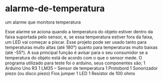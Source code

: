 # alarme-de-temperatura
um alarme que monitora temperatura

Esse alarme se aciona quando a temperatura do objeto estiver dentro da faixa suportada pelo sensor, e, se essa temperatura estiver fora da faixa, um LED vai começar a piscar. Esse projeto pode ser usado tanto para temperaturas muito altas (até 180°) quanto para temperaturas muito baixas (até -55°). A sua principal função é avisar para o seu consumidor se a temperatura do objeto está de acordo com o que o sensor mede.
O programa utilizado para teste foi o arduino, seus componentes são; 
1 Arduino Uno R3
1 LM35 – Sensor de temperatura
1 Protobord
1 Sonorizador piezo (ou disco piezo) 
Fios jumper
1 LED 
1 Resistor de 100 ohms

